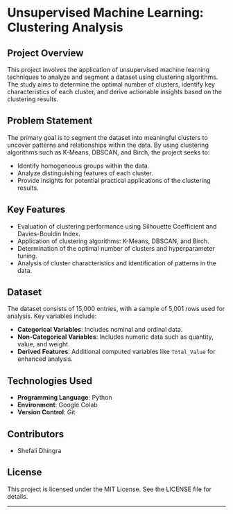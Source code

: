 # Unsupervised Machine Learning: Clustering Analysis

## Project Overview
This project involves the application of unsupervised machine learning techniques to analyze and segment a dataset using clustering algorithms. The study aims to determine the optimal number of clusters, identify key characteristics of each cluster, and derive actionable insights based on the clustering results.

## Problem Statement
The primary goal is to segment the dataset into meaningful clusters to uncover patterns and relationships within the data. By using clustering algorithms such as K-Means, DBSCAN, and Birch, the project seeks to:
- Identify homogeneous groups within the data.
- Analyze distinguishing features of each cluster.
- Provide insights for potential practical applications of the clustering results.

## Key Features
- Evaluation of clustering performance using Silhouette Coefficient and Davies-Bouldin Index.
- Application of clustering algorithms: K-Means, DBSCAN, and Birch.
- Determination of the optimal number of clusters and hyperparameter tuning.
- Analysis of cluster characteristics and identification of patterns in the data.

## Dataset
The dataset consists of 15,000 entries, with a sample of 5,001 rows used for analysis. Key variables include:
- **Categorical Variables**: Includes nominal and ordinal data.
- **Non-Categorical Variables**: Includes numeric data such as quantity, value, and weight.
- **Derived Features**: Additional computed variables like `Total_Value` for enhanced analysis.

## Technologies Used
- **Programming Language**: Python
- **Environment**: Google Colab
- **Version Control**: Git

## Contributors
- Shefali Dhingra

## License
This project is licensed under the MIT License. See the LICENSE file for details.

---
